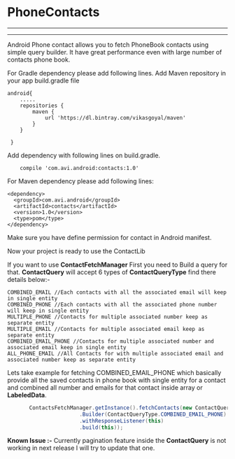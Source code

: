 # PhoneContacts
------------------
------------------

Android Phone contact allows you to fetch PhoneBook contacts using simple query builder.
It have great performance even with large number of contacts phone book.


For Gradle dependency please add following lines.
Add Maven repository in your app build.gradle file

    android{
        .....
        repositories {
            maven {
                url 'https://dl.bintray.com/vikasgoyal/maven'
            }
        }

     }

Add dependency with following lines on build.gradle.

        compile 'com.avi.android:contacts:1.0'


For Maven dependency please add following lines:

    <dependency>
      <groupId>com.avi.android</groupId>
      <artifactId>contacts</artifactId>
      <version>1.0</version>
      <type>pom</type>
    </dependency>

Make sure you have define permission for contact in Android manifest.

   <uses-permission android:name="android.permission.READ_CONTACTS" />

Now your project is ready to use the ContactLib

If you want to use **ContactFetchManager** First you need to Build a query for that.
**ContactQuery** will accept 6 types of **ContactQueryType** find there details below:-



    COMBINED_EMAIL //Each contacts with all the associated email will keep in single entity
    COMBINED_PHONE //Each contacts with all the associated phone number will keep in single entity
    MULTIPLE_PHONE //Contacts for multiple associated number keep as separate entity
    MULTIPLE_EMAIL //Contacts for multiple associated email keep as separate entity
    COMBINED_EMAIL_PHONE //Contacts for multiple associated number and associated email keep in single entity
    ALL_PHONE_EMAIL //All Contacts for with multiple associated email and associated number keep as separate entity

Lets take example for fetching COMBINED_EMAIL_PHONE which basically provide all the saved contacts in phone book with single entity for a contact and
combined all number and emails for that contact inside array or **LabeledData**.

 ```java
        ContactsFetchManager.getInstance().fetchContacts(new ContactQuery
                        .Builder(ContactQueryType.COMBINED_EMAIL_PHONE)
                        .withResponseListener(this)
                        .build(this));
 ```


 **Known Issue :-**
  Currently pagination feature inside the **ContactQuery** is not working in next release I will try to update that one.
